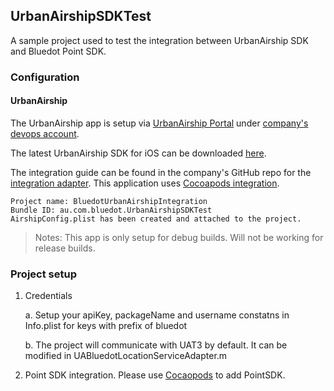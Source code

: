 ## UrbanAirshipSDKTest

A sample project used to test the integration between UrbanAirship SDK and Bluedot Point SDK.

### Configuration
#### UrbanAirship
The UrbanAirship app is setup via [UrbanAirship Portal](https://go.urbanairship.com/apps/) under [company's devops account](http://secretserver.internal.bluedot.com.au/SecretView.aspx?secretid=1253).

The latest UrbanAirship SDK for iOS can be downloaded [here](https://bintray.com/urbanairship/iOS/urbanairship-sdk/8.3.3).

The integration guide can be found in the company's GitHub repo for the [integration adapter](https://github.com/Bluedot-Innovation/UrbanAirshipAdapters). This application uses [Cocoapods integration](https://docs.urbanairship.com/platform/ios/#update-the-podfile).

    Project name: BluedotUrbanAirshipIntegration
    Bundle ID: au.com.bluedot.UrbanAirshipSDKTest
    AirshipConfig.plist has been created and attached to the project.

> Notes: This app is only setup for debug builds. Will not be working for release builds.

### Project setup
1. Credentials
    
    a. Setup your apiKey, packageName and username constatns in Info.plist for keys with prefix of bluedot

    b. The project will communicate with UAT3 by default. It can be modified in UABluedotLocationServiceAdapter.m
2. Point SDK integration. Please use [Cocaopods](https://cocoapods.org/pods/BluedotPointSDK) to add PointSDK.